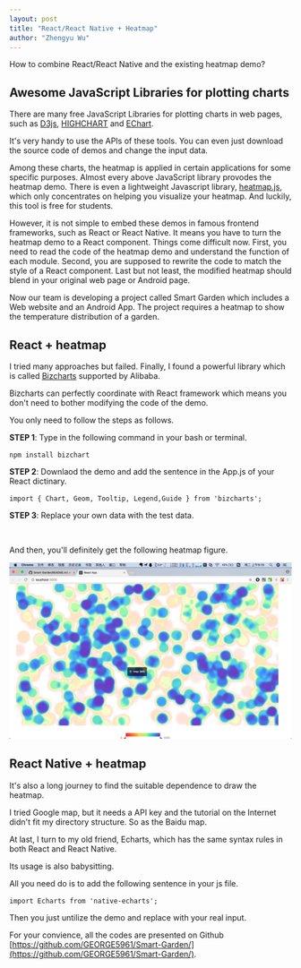 ```yaml
---
layout: post
title: "React/React Native + Heatmap"
author: "Zhengyu Wu"
---
```



How to combine React/React Native and the existing heatmap demo?

## Awesome JavaScript Libraries for plotting charts

There are many free JavaScript Libraries for plotting charts in web pages, such as [D3js](https://d3js.org/), [HIGHCHART](https://www.highcharts.com/) and [EChart](https://www.highcharts.com/). 

It's very handy to use the APIs of these tools. You can even just download the source code of demos and change the input data.

Among these charts, the heatmap is applied in certain applications for some specific purposes. Almost every above JavaScript library provodes the heatmap demo. There is even a lightweight Javascript library, [heatmap.js](https://www.patrick-wied.at/static/heatmapjs/), which only concentrates on helping you visualize your heatmap. And luckily, this tool is free for students.


However, it is not simple to embed these demos in famous frontend frameworks, such as React or React Native. It means you have to turn the heatmap demo to a React component. Things come difficult now. First, you need to read the code of the heatmap demo and understand the function of each module. Second, you are supposed to rewrite the code to match the style of a React component. Last but not least, the modified heatmap should blend in your original web page or Android page. 

Now our team is developing a project called Smart Garden which includes a Web website and an Android App. The project requires a heatmap to show the temperature distribution of a garden.

## React + heatmap

I tried many approaches but failed. Finally, I found a powerful library which is called [Bizcharts](https://alibaba.github.io/BizCharts/) supported by Alibaba.

Bizcharts can perfectly coordinate with React framework which means you don't need to bother modifying the code of the demo.

You only need to follow the steps as follows.

**STEP 1**: Type in the following command in your bash or terminal.

```
npm install bizchart
``` 

**STEP 2**: Downlaod the demo and add the sentence in the App.js of your React dictinary.

```
import { Chart, Geom, Tooltip, Legend,Guide } from 'bizcharts';
```

**STEP 3**: Replace your own data with the test data.

<br>

And then, you'll definitely get the following heatmap figure.


![](https://github.com/GEORGE5961/Smart-Garden/raw/master/code/heatmap_component/pic.png?raw=true)

## React Native + heatmap

It's also a long journey to find the suitable dependence to draw the heatmap.

I tried Google map, but it needs a API key and the tutorial on the Internet didn't fit my directory structure. So as the Baidu map.

At last, I turn to my old friend, Echarts, which has the same syntax rules in both React and React Native.

Its usage is also babysitting.

All you need do is to add the following sentence in your js file.

```
import Echarts from 'native-echarts';
```
Then you just untilize the demo and replace with your real input.

For your convience, all the codes are presented on Github [https://github.com/GEORGE5961/Smart-Garden/](https://github.com/GEORGE5961/Smart-Garden/).




